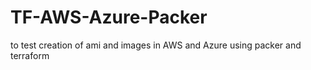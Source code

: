 # TF-AWS-Azure-Packer
to test creation of ami and images in AWS and Azure using packer and terraform
